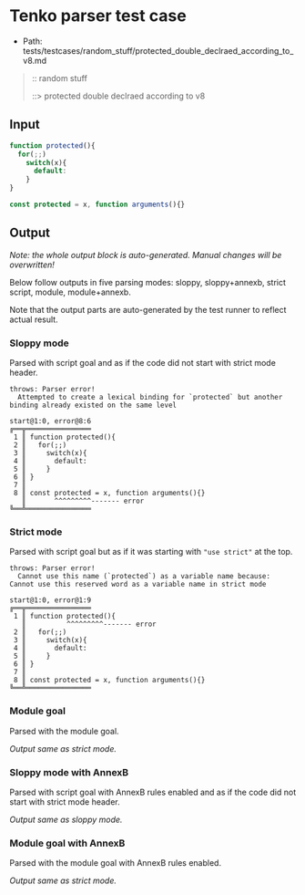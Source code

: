 # Tenko parser test case

- Path: tests/testcases/random_stuff/protected_double_declraed_according_to_v8.md

> :: random stuff
>
> ::> protected double declraed according to v8

## Input


`````js
function protected(){
  for(;;) 
    switch(x){
      default:
    }
}

const protected = x, function arguments(){}
`````

## Output

_Note: the whole output block is auto-generated. Manual changes will be overwritten!_

Below follow outputs in five parsing modes: sloppy, sloppy+annexb, strict script, module, module+annexb.

Note that the output parts are auto-generated by the test runner to reflect actual result.

### Sloppy mode

Parsed with script goal and as if the code did not start with strict mode header.

`````
throws: Parser error!
  Attempted to create a lexical binding for `protected` but another binding already existed on the same level

start@1:0, error@8:6
╔══╦════════════════
 1 ║ function protected(){
 2 ║   for(;;)
 3 ║     switch(x){
 4 ║       default:
 5 ║     }
 6 ║ }
 7 ║
 8 ║ const protected = x, function arguments(){}
   ║       ^^^^^^^^^------- error
╚══╩════════════════

`````

### Strict mode

Parsed with script goal but as if it was starting with `"use strict"` at the top.

`````
throws: Parser error!
  Cannot use this name (`protected`) as a variable name because: Cannot use this reserved word as a variable name in strict mode

start@1:0, error@1:9
╔══╦════════════════
 1 ║ function protected(){
   ║          ^^^^^^^^^------- error
 2 ║   for(;;)
 3 ║     switch(x){
 4 ║       default:
 5 ║     }
 6 ║ }
 7 ║
 8 ║ const protected = x, function arguments(){}
╚══╩════════════════

`````

### Module goal

Parsed with the module goal.

_Output same as strict mode._

### Sloppy mode with AnnexB

Parsed with script goal with AnnexB rules enabled and as if the code did not start with strict mode header.

_Output same as sloppy mode._

### Module goal with AnnexB

Parsed with the module goal with AnnexB rules enabled.

_Output same as strict mode._
